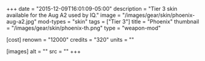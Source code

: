 +++
date = "2015-12-09T16:01:09-05:00"
description = "Tier 3 skin available for the Aug A2 used by IQ."
image = "/images/gear/skin/phoenix-aug-a2.jpg"
mod-types = "skin"
tags = ["Tier 3"]
title = "Phoenix"
thumbnail = "/images/gear/skin/phoenix-th.png"
type = "weapon-mod"

[cost]
  renown = "12000"
  credits = "320"
  units = ""

[images]
  alt = ""
  src = ""
+++
